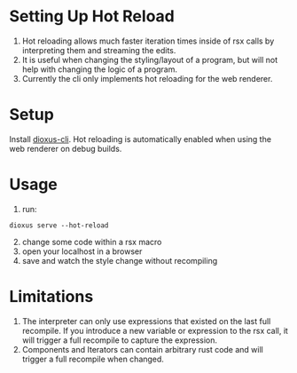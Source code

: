 # Setting Up Hot Reload

1. Hot reloading allows much faster iteration times inside of rsx calls by interpreting them and streaming the edits.
2. It is useful when changing the styling/layout of a program, but will not help with changing the logic of a program.
3. Currently the cli only implements hot reloading for the web renderer.

# Setup
Install [dioxus-cli](https://github.com/DioxusLabs/cli).
Hot reloading is automatically enabled when using the web renderer on debug builds.

# Usage
1. run:
```
dioxus serve --hot-reload
```
2. change some code within a rsx macro
3. open your localhost in a browser
4. save and watch the style change without recompiling

# Limitations
1. The interpreter can only use expressions that existed on the last full recompile. If you introduce a new variable or expression to the rsx call, it will trigger a full recompile to capture the expression.
2. Components and Iterators can contain arbitrary rust code and will trigger a full recompile when changed.